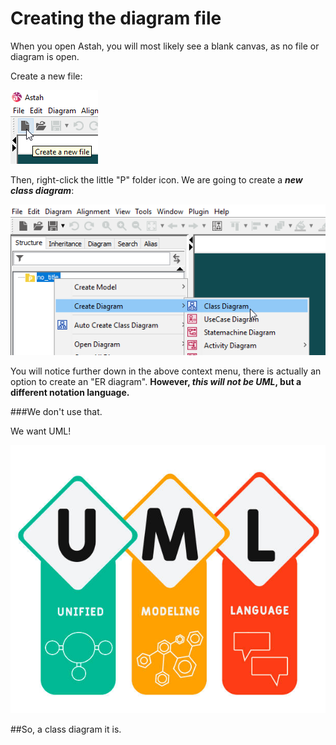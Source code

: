 # Creating the diagram file

When you open Astah, you will most likely see a blank canvas, as no file or diagram is open.

Create a new file:

![img.png](img.png)

Then, right-click the little "P" folder icon. 
We are going to create a _**new class diagram**_:

![img_1.png](img_1.png)

You will notice further down in the above context menu, 
there is actually an option to create an "ER diagram".
**However, _this will not be UML_, but a different notation language.**

###We don't use that.

We want UML!

![img_29.png](UML.jpg)

##So, a class diagram it is.

